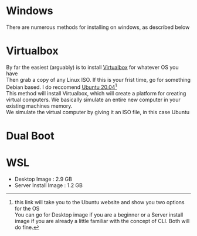 # Windows
There are numerous methods for installing on windows, as described below  

# Virtualbox
By far the easiest (arguably) is to install [Virtualbox](https://www.virtualbox.org/wiki/Downloads) for whatever OS you have  
Then grab a copy of any Linux ISO. If this is your frist time, go for something Debian based. I do reccomend [Ubuntu 20.04](https://releases.ubuntu.com/20.04/)[^1]  
This method will install Virtualbox, which will create a platform for creating virtual computers. We basically simulate an entire new computer in your existing machines memory.  
We simulate the virtual computer by giving it an ISO file, in this case Ubuntu
# Dual Boot

# WSL


[^1]: this link will take you to the Ubuntu website and show you two options for the OS  
You can go for Desktop image if you are a beginner or a Server install image if you are already a little familiar with the concept of CLI. Both will do fine.
- Desktop Image : 2.9 GB
- Server Install Image : 1.2 GB